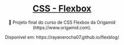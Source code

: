 <h1 align="center">
    <a href="https://developer.mozilla.org/pt-BR/docs/Web/CSS/CSS_Flexible_Box_Layout/Basic_Concepts_of_Flexbox"> CSS - Flexbox</a>
</h1>
<p align="center">🚀 Projeto final do curso de CSS Flexbox da Origamid (https://www.origamid.com).</p>
<p align="center">Disponível em: https://rayanerocha07.github.io/flexblog/</p>
